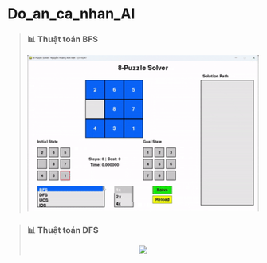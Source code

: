 # Do_an_ca_nhan_AI


> ### 📊 Thuật toán BFS
> <p align="center">
>   <img src="assets/BFS.gif" width="500"/>
> </p>

> ### 📊 Thuật toán DFS
> <p align="center">
>   <img src="assets/DFS.gif" width="500"/>
> </p>


